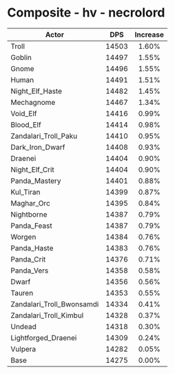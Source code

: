 # Composite - hv - necrolord
| Actor | DPS | Increase |
|---|:---:|:---:|
|Troll|14503|1.60%|
|Goblin|14497|1.55%|
|Gnome|14496|1.55%|
|Human|14491|1.51%|
|Night_Elf_Haste|14482|1.45%|
|Mechagnome|14467|1.34%|
|Void_Elf|14416|0.99%|
|Blood_Elf|14414|0.98%|
|Zandalari_Troll_Paku|14410|0.95%|
|Dark_Iron_Dwarf|14408|0.93%|
|Draenei|14404|0.90%|
|Night_Elf_Crit|14404|0.90%|
|Panda_Mastery|14401|0.88%|
|Kul_Tiran|14399|0.87%|
|Maghar_Orc|14395|0.84%|
|Nightborne|14387|0.79%|
|Panda_Feast|14387|0.79%|
|Worgen|14384|0.76%|
|Panda_Haste|14383|0.76%|
|Panda_Crit|14376|0.71%|
|Panda_Vers|14358|0.58%|
|Dwarf|14356|0.56%|
|Tauren|14353|0.55%|
|Zandalari_Troll_Bwonsamdi|14334|0.41%|
|Zandalari_Troll_Kimbul|14328|0.37%|
|Undead|14318|0.30%|
|Lightforged_Draenei|14309|0.24%|
|Vulpera|14282|0.05%|
|Base|14275|0.00%|
